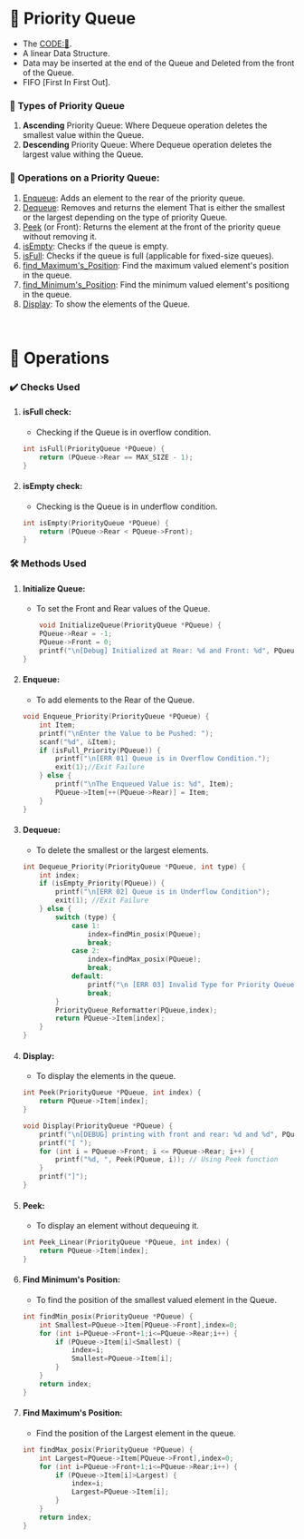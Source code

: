 # 🔁 Priority Queue
- The [CODE:📑](../Data_Structures/modules/Priority_Queue.c).
- A linear Data Structure.
- Data may be inserted at the end of the Queue and Deleted from the front of the Queue.
- FIFO [First In First Out].

### 🌿 Types of Priority Queue
1. **Ascending** Priority Queue: 
Where Dequeue operation deletes the smallest value within the Queue.
2. **Descending** Priority Queue:
Where Dequeue operation deletes the largest value withing the Queue.

### 🔧 Operations on a Priority Queue:
1. [Enqueue](#enqueue): Adds an element to the rear of the priority queue.
2. [Dequeue](#dequeue): Removes and returns the element That is either the smallest or the largest depending on the type of priority Queue.
3. [Peek](#peek) (or Front): Returns the element at the front of the priority queue without removing it.
4. [isEmpty](#isempty-check): Checks if the queue is empty.
5. [isFull](#isfull-check): Checks if the queue is full (applicable for fixed-size queues).
6. [find_Maximum's_Position](#find-maximums-position): Find the maximum valued element's position in the queue.
7. [find_Minimum's_Position](#find-minimums-position): Find the minimum valued element's positiong in the queue.
8. [Display](#display): To show the elements of the Queue.

&nbsp;
# 🧩 **Operations**
### ✔️ Checks Used
1. #### **isFull** check:
    - Checking if the Queue is in overflow condition. 
    ```c
    int isFull(PriorityQueue *PQueue) {
        return (PQueue->Rear == MAX_SIZE - 1);
    }
    ```
2. #### **isEmpty** check: 
    - Checking is the Queue is in underflow condition.
    ```c
    int isEmpty(PriorityQueue *PQueue) {
        return (PQueue->Rear < PQueue->Front);
    }
    ```

### 🛠️ Methods Used
1. #### **Initialize Queue**: 
    - To set the Front and Rear values of the Queue.
    ```c
        void InitializeQueue(PriorityQueue *PQueue) {
        PQueue->Rear = -1;
        PQueue->Front = 0;
        printf("\n[Debug] Initialized at Rear: %d and Front: %d", PQueue->Rear, PQueue->Front);
    }
    ```
2. #### **Enqueue**:
    - To add elements to the Rear of the Queue.
    ```c
    void Enqueue_Priority(PriorityQueue *PQueue) {
        int Item;
        printf("\nEnter the Value to be Pushed: ");
        scanf("%d", &Item);
        if (isFull_Priority(PQueue)) {
            printf("\n[ERR 01] Queue is in Overflow Condition.");
            exit(1);//Exit Failure
        } else {
            printf("\nThe Enqueued Value is: %d", Item);
            PQueue->Item[++(PQueue->Rear)] = Item;
        }
    }
    ```

3. #### **Dequeue**:
    - To delete the smallest or the largest elements.
    ```c
    int Dequeue_Priority(PriorityQueue *PQueue, int type) {
        int index;
        if (isEmpty_Priority(PQueue)) {
            printf("\n[ERR 02] Queue is in Underflow Condition");
            exit(1); //Exit Failure
        } else {
            switch (type) {
                case 1:
                    index=findMin_posix(PQueue);
                    break;
                case 2:
                    index=findMax_posix(PQueue);
                    break;
                default:
                    printf("\n [ERR 03] Invalid Type for Priority Queue Passed.");
                    break;
            }
            PriorityQueue_Reformatter(PQueue,index);
            return PQueue->Item[index];  
        }
    }
    ```

4. #### **Display**:
    - To display the elements in the queue.
    ```c
    int Peek(PriorityQueue *PQueue, int index) {
        return PQueue->Item[index];
    }

    void Display(PriorityQueue *PQueue) {
        printf("\n[DEBUG] printing with front and rear: %d and %d", PQueue->Front, PQueue->Rear);
        printf("[ ");
        for (int i = PQueue->Front; i <= PQueue->Rear; i++) {
            printf("%d, ", Peek(PQueue, i)); // Using Peek function
        }
        printf("]");
    }
    ```
5. #### **Peek**:
    - To display an element without dequeuing it.
    ```c
    int Peek_Linear(PriorityQueue *PQueue, int index) {
        return PQueue->Item[index];
    }
    ```
    
6. #### **Find Minimum's Position**:
    - To find the position of the smallest valued element in the Queue.
    ```c
    int findMin_posix(PriorityQueue *PQueue) {
        int Smallest=PQueue->Item[PQueue->Front],index=0;
        for (int i=PQueue->Front+1;i<=PQueue->Rear;i++) {
            if (PQueue->Item[i]<Smallest) {
                index=i;
                Smallest=PQueue->Item[i];
            }
        }
        return index;
    }
    ```

7. #### **Find Maximum's Position**:
    - Find the position of the Largest element in the queue.
    ```c
    int findMax_posix(PriorityQueue *PQueue) {
        int Largest=PQueue->Item[PQueue->Front],index=0;
        for (int i=PQueue->Front+1;i<=PQueue->Rear;i++) {
            if (PQueue->Item[i]>Largest) {
                index=i;
                Largest=PQueue->Item[i];
            }
        }
        return index;
    } 
    ```